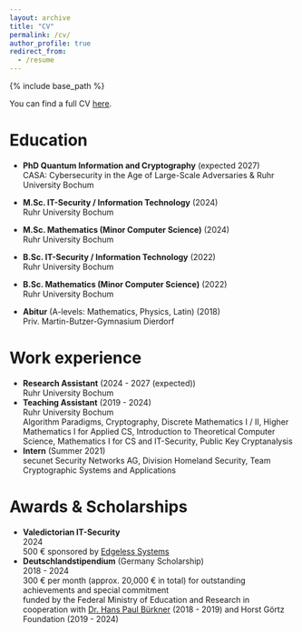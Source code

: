 ```yaml
---
layout: archive
title: "CV"
permalink: /cv/
author_profile: true
redirect_from:
  - /resume
---
```


{% include base_path %}

You can find a full CV [here](https://alexkulpe.github.io/files/CV.pdf).


Education
======

* **PhD Quantum Information and Cryptography** (expected 2027)\
  CASA: Cybersecurity in the Age of Large-Scale Adversaries & Ruhr University Bochum

* **M.Sc. IT-Security / Information Technology** (2024)\
  Ruhr University Bochum

* **M.Sc. Mathematics (Minor Computer Science)** (2024)\
  Ruhr University Bochum

* **B.Sc. IT-Security / Information Technology** (2022)\
  Ruhr University Bochum

* **B.Sc. Mathematics (Minor Computer Science)** (2022) \
  Ruhr University Bochum

* **Abitur** (A-levels: Mathematics, Physics, Latin) (2018)\
  Priv. Martin-Butzer-Gymnasium Dierdorf


Work experience
======

* **Research Assistant** (2024 - 2027 (expected))\
  Ruhr University Bochum
* **Teaching Assistant** (2019 - 2024)\
  Ruhr University Bochum\
  Algorithm Paradigms, Cryptography, Discrete Mathematics I / II, Higher Mathematics I for Applied CS, Introduction to Theoretical Computer Science, Mathematics I for CS and IT-Security, Public Key Cryptanalysis
* **Intern** (Summer 2021)\
  secunet Security Networks AG, Division Homeland Security, Team Cryptographic Systems and Applications

<!--
* 2024-2027: Research Assistant & PhD Student
  * Quantum Information, Ruhr University Bochum / Hub A, CASA - Cybersecurity in the Age of Large-Scale Adversaries
  * working on the DFG-funded CASA Fundamental Research Project "Robust Certification of Quantum Devices"

* 2019-2024: Student Assistant / Graduate Assistant
  * Ruhr University Bochum
  * Corrector:
    * Algorithm Paradigms (SuSe 21, SuSe 22; Prof. Dr Buchin)
    * Cryptography (WiSe 22/23; Prof. Dr. May)
    * Discrete Mathematics I (WiSe 20/21; PD Dr. Schuster)
    * Discrete Mathematics II / Introduction to Theoretical Computer Science (SuSe 22, Jun.-Prof. Dr. Fleischhacker; SuSe 23, Timo Glaser)
    * Higher Mathematics I (WiSe 19/20; PD Dr. Kacso)
    * Public Key Cryptanalysis I (SuSe 23; Prof. Dr. May)
  * Exercise Supervisor
    * Cryptography (WiSe 23/24; Jun.-Prof. Dr. Fleischhacker)
    * Mathematics I for Computer Science and IT Security (WiSe 21/22; Prof. Dr. Leander)

* Summer 2021: Intern / Research Position
  * [secunet Security Networks AG](https://www.secunet.com/en/), Division Homeland Security, Team Cryptographic Systems and Applications
  * Supervisor: Sebastian Vogt
  * Analysis of general concepts in the field Post-Quantum Cryptography
  * Analysis and technical preparation of the impacts of Post-Quantum Cryptography on TLS
  * Presentation of the work results in a webinar
-->



Awards & Scholarships
======

* **Valedictorian IT-Security**\
  2024\
  500 € sponsored by [Edgeless Systems](https://www.edgeless.systems)
* **Deutschlandstipendium** (Germany Scholarship)\
  2018 - 2024\
  300 € per month (approx. 20,000 € in total) for outstanding achievements and special commitment\
  funded by the Federal Ministry of Education and Research in cooperation with [Dr. Hans Paul Bürkner](https://en.wikipedia.org/wiki/Hans-Paul_Bürkner) (2018 - 2019) and Horst Görtz Foundation (2019 - 2024)

<!--
* DPG Bookprize (German Physical Society)
  * 2018
  * for excellent performance in Physics
* DPG Abiturprize (German Physical Society)
  * 2018
  * for very good performances in Physics

-->

<!--
Skills
======
* Skill 1
* Skill 2
  * Sub-skill 2.1
  * Sub-skill 2.2
  * Sub-skill 2.3
* Skill 3


Publications
======
  <ul>{% for post in site.publications reversed %}
    {% include archive-single-cv.html %}
  {% endfor %}</ul>

-->
<!--
Talks
======
  <ul>{% for post in site.talks reversed %}
    {% include archive-single-talk-cv.html %}
  {% endfor %}</ul>
  
Teaching
======
  <ul>{% for post in site.teaching %}
    {% include archive-single-cv.html %}
  {% endfor %}</ul>

-->
<!--  
Service and leadership
======
* Currently signed in to 43 different slack teams

-->
